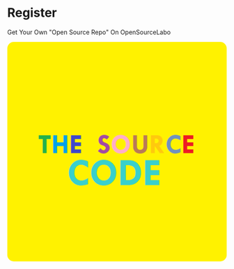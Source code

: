 # Register
Get Your Own "Open Source Repo" On OpenSourceLabo

<img src="./osc.png" style="border-radius:15px">

